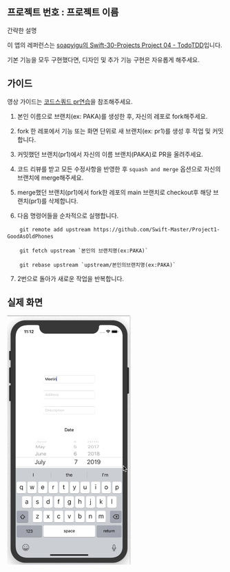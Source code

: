 ## 프로젝트 번호 : 프로젝트 이름

간략한 설명

이 앱의 레퍼런스는 [soapyigu의 Swift-30-Projects Project 04 - TodoTDD](https://github.com/soapyigu/Swift-30-Projects/tree/master/Project%2004%20-%20TodoTDD)입니다.

기본 기능을 모두 구현했다면, 디자인 및 추가 기능 구현은 자유롭게 해주세요.

## 가이드

영상 가이드는 [코드스쿼드 pr연습](https://www.youtube.com/watch?v=lFinZfu3QO0)을 참조해주세요.

1. 본인 이름으로 브랜치(ex: PAKA)를 생성한 후, 자신의 레포로 fork해주세요.

2. fork 한 레포에서 기능 또는 화면 단위로 새 브랜치(ex: pr1)를 생성 후 작업 및 커밋합니다. 

3. 커밋했던 브랜치(pr1)에서 자신의 이름 브랜치(PAKA)로 PR을 올려주세요.

4. 코드 리뷰를 받고 모든 수정사항을 반영한 후 `squash and merge` 옵션으로 자신의 브랜치에 merge해주세요.

5. merge했던 브랜치(pr1)에서 fork한 레포의 main 브랜치로 checkout후 해당 브랜치(pr1)를 삭제합니다.

6. 다음 명령어들을 순차적으로 실행합니다.

```
    git remote add upstream https://github.com/Swift-Master/Project1-GoodAsOldPhones
    
    git fetch upstream `본인의 브랜치명(ex:PAKA)`
    
    git rebase upstream `upstream/본인의브랜치명(ex:PAKA)`
```

7. 2번으로 돌아가 새로운 작업을 반복합니다.

## 실제 화면
![시뮬레이터화면](./ToDoTDD.gif)
